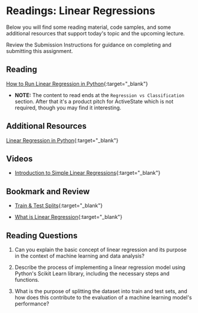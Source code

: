# Readings: Linear Regressions

Below you will find some reading material, code samples, and some additional resources that support today's topic and the upcoming lecture.

Review the Submission Instructions for guidance on completing and submitting this assignment.

## Reading

[How to Run Linear Regression in Python](https://www.activestate.com/resources/quick-reads/how-to-run-linear-regressions-in-python-scikit-learn/){:target="_blank"}

- **NOTE:** The content to read ends at the `Regression vs Classification` section. After that it's a product pitch for ActiveState which is not required, though you may find it interesting.

<!-- Mix it up! Create the questions with pointed answers, fill in the blank, or opinion/open ended -->

## Additional Resources

[Linear Regression in Python](https://realpython.com/linear-regression-in-python/){:target="_blank"}

<!-- Mix it up! Create the questions with pointed answers, fill in the blank, or opinion/open ended -->

## Videos

- [Introduction to Simple Linear Regressions](https://www.youtube.com/watch?v=KsVBBJRb9TE){:target="_blank"}

<!-- Mix it up! Create the questions with pointed answers, fill in the blank, or opinion/open ended -->

## Bookmark and Review

- [Train & Test Splits](https://towardsdatascience.com/train-test-split-and-cross-validation-in-python-80b61beca4b6){:target="_blank"}

- [What is Linear Regression](https://www.statisticssolutions.com/what-is-linear-regression/){:target="_blank"}

## Reading Questions
<!-- Written with help from ChatGPT -->

1. Can you explain the basic concept of linear regression and its purpose in the context of machine learning and data analysis?

1. Describe the process of implementing a linear regression model using Python's Scikit Learn library, including the necessary steps and functions.

1. What is the purpose of splitting the dataset into train and test sets, and how does this contribute to the evaluation of a machine learning model's performance?
